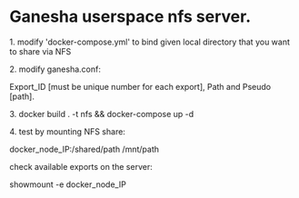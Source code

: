 # **Ganesha userspace nfs server.**

1\. modify 'docker-compose.yml' to bind given local directory that you want to share via NFS

2\. modify ganesha.conf:

Export_ID [must be unique number for each export], Path and Pseudo [path].

3\. docker build . -t nfs && docker-compose up -d

4\. test by mounting NFS share:

docker_node_IP:/shared/path /mnt/path

check available exports on the server:

showmount -e docker_node_IP
